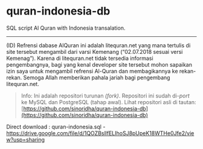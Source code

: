 # quran-indonesia-db
SQL script Al Quran with Indonesia transalation.

---

(ID)
Refrensi dabase AlQuran ini adalah litequran.net yang mana tertulis di site tersebut mengambil dari varsi Kemenang (“02.07.2018 sesuai versi Kemenag”). Karena di litequran.net tidak tersedia informasi pengembangnya, bagi yang kenal developer site tersebut mohon sapaikan izin saya untuk mengambil refrensi Al-Quran dan membagikannya ke rekan-rekan. Semoga Allah memberikan pahala jariah bagi pengembang litequran.net.

> Info: Ini adalah repositori turunan _(fork)_. Repositori ini sudah di-_port_ ke MySQL dan PostgreSQL (tahap awal). Lihat repositori asli di tautan: [https://github.com/sinoridha/quran-indonesia-db](https://github.com/sinoridha/quran-indonesia-db)

Direct download : quran-indonesia.sql - https://drive.google.com/file/d/1QOZBsllfELIhoSJ8pUpeK18WTHe0Jfe2/view?usp=sharing
